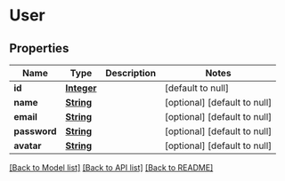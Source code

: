 # User
## Properties

Name | Type | Description | Notes
------------ | ------------- | ------------- | -------------
**id** | [**Integer**](integer.md) |  | [default to null]
**name** | [**String**](string.md) |  | [optional] [default to null]
**email** | [**String**](string.md) |  | [optional] [default to null]
**password** | [**String**](string.md) |  | [optional] [default to null]
**avatar** | [**String**](string.md) |  | [optional] [default to null]

[[Back to Model list]](../README.md#documentation-for-models) [[Back to API list]](../README.md#documentation-for-api-endpoints) [[Back to README]](../README.md)

